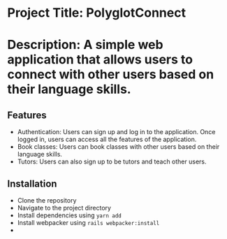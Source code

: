 # Project Title: PolyglotConnect
# Description: A simple web application that allows users to connect with other users based on their language skills.
## Features
* Authentication: Users can sign up and log in to the application. Once logged in, users can access all the features of the application.
* Book classes: Users can book classes with other users based on their language skills.
* Tutors: Users can also sign up to be tutors and teach other users.

## Installation
* Clone the repository
* Navigate to the project directory
* Install dependencies using  `yarn add`
* Install webpacker using `rails webpacker:install`
* 

